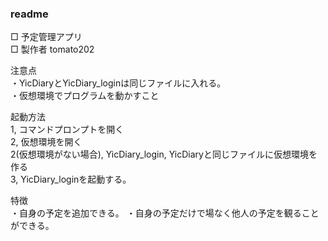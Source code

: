 ### readme
□ 予定管理アプリ  
□ 製作者 tomato202

注意点  
・YicDiaryとYicDiary_loginは同じファイルに入れる。  
・仮想環境でプログラムを動かすこと


起動方法  
1, コマンドプロンプトを開く  
2, 仮想環境を開く  
2(仮想環境がない場合), YicDiary_login, YicDiaryと同じファイルに仮想環境を作る  
3, YicDiary_loginを起動する。


特徴  
・自身の予定を追加できる。
・自身の予定だけで場なく他人の予定を観ることができる。

